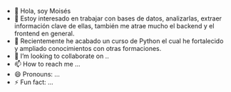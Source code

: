 - 👋 Hola, soy Moisés
- 👀 Estoy interesado en trabajar con bases de datos, analizarlas, extraer información clave de ellas, también me atrae mucho el backend y el frontend en general.
- 🌱 Recientemente he acabado un curso de Python el cual he fortalecido y ampliado conocimientos con otras formaciones.
- 💞️ I’m looking to collaborate on ..
- 📫 How to reach me ...
- 😄 Pronouns: ...
- ⚡ Fun fact: ...

<!---
MiNSp4iN/MiNSp4iN is a ✨ special ✨ repository because its `README.md` (this file) appears on your GitHub profile.
You can click the Preview link to take a look at your changes.
--->
